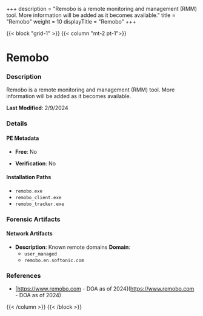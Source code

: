 +++
description = "Remobo is a remote monitoring and management (RMM) tool. More information will be added as it becomes available."
title = "Remobo"
weight = 10
displayTitle = "Remobo"
+++


{{< block "grid-1" >}}
{{< column "mt-2 pt-1">}}

# Remobo


### Description

Remobo is a remote monitoring and management (RMM) tool. More information will be added as it becomes available.



**Last Modified**: 2/9/2024

### Details


#### PE Metadata


- **Free**: No

- **Verification**: No




#### Installation Paths
- `remobo.exe`
- `remobo_client.exe`
- `remobo_tracker.exe`

### Forensic Artifacts




#### Network Artifacts

- **Description**: Known remote domains
  **Domain**:
    - `user_managed`
    - `remobo.en.softonic.com`





### References
- [https://www.remobo.com - DOA as of 2024](https://www.remobo.com - DOA as of 2024)



{{< /column >}}
{{< /block >}}
